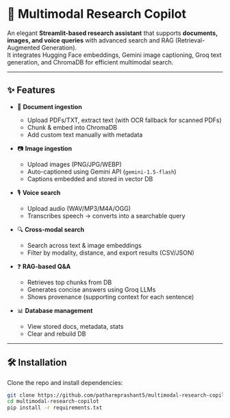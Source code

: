 # 🔎 Multimodal Research Copilot

An elegant **Streamlit-based research assistant** that supports **documents, images, and voice queries** with advanced search and RAG (Retrieval-Augmented Generation).  
It integrates Hugging Face embeddings, Gemini image captioning, Groq text generation, and ChromaDB for efficient multimodal search.

---

## ✨ Features

- 📁 **Document ingestion**  
  - Upload PDFs/TXT, extract text (with OCR fallback for scanned PDFs)  
  - Chunk & embed into ChromaDB  
  - Add custom text manually with metadata  

- 📷 **Image ingestion**  
  - Upload images (PNG/JPG/WEBP)  
  - Auto-captioned using Gemini API (`gemini-1.5-flash`)  
  - Captions embedded and stored in vector DB  

- 🎙️ **Voice search**  
  - Upload audio (WAV/MP3/M4A/OGG)  
  - Transcribes speech → converts into a searchable query  

- 🔍 **Cross-modal search**  
  - Search across text & image embeddings  
  - Filter by modality, distance, and export results (CSV/JSON)  

- ❓ **RAG-based Q&A**  
  - Retrieves top chunks from DB  
  - Generates concise answers using Groq LLMs  
  - Shows provenance (supporting context for each sentence)  

- 📊 **Database management**  
  - View stored docs, metadata, stats  
  - Clear and rebuild DB  

---

## 🛠️ Installation

Clone the repo and install dependencies:

```bash
git clone https://github.com/pathareprashant5/multimodal-research-copilot.git
cd multimodal-research-copilot
pip install -r requirements.txt
